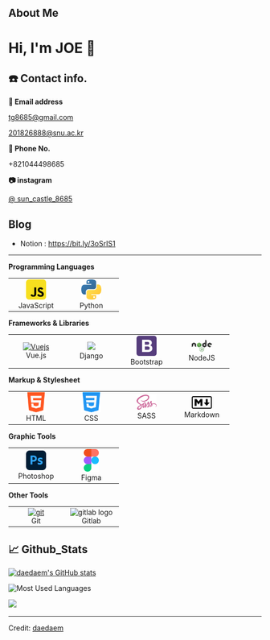 <!--
**daedaem/daedaem** is a ✨ _special_ ✨ repository because its `README.md` (this file) appears on your GitHub profile.

Here are some ideas to get you started:

- 🔭 I’m currently working on ... SSAFY 6th
- 🌱 I’m currently learning ... Blockchain, Web Frontend develop
- 👯 I’m looking to collaborate on ...
- 🤔 I’m looking for help with ...
- 💬 Ask me about ... Anything
- 📫 How to reach me: ... 
- 😄 Pronouns: ...
- ⚡ Fun fact: ...
-->

## About Me
# Hi, I'm JOE 👋


## ☎️ Contact info.


**📧 Email address**

[tg8685@gmail.com](mailto:tg8685@gmail.com)

[201826888@snu.ac.kr](mailto:201826888@snu.ac.kr)

**📱 Phone No.**

+821044498685

**📷 instagram**

[@ sun_castle_8685](http://www.instagram.com/sun_castle_8685)

## Blog
<!-- - Blog : [My Github Blog](https://daedaen.github.io.) -->
- Notion : https://bit.ly/3oSrIS1
---
**Programming Languages**

<table>
  <tr>
    <td align="center" width="96">
      <a>
        <img src="https://raw.githubusercontent.com/pkkulhari/pkkulhari/master/icons/js.svg" width="40"/>
      </a>
      <br>JavaScript
    </td>
    <td align="center" width="96">
      <a>
        <img src="https://raw.githubusercontent.com/pkkulhari/pkkulhari/master/icons/python.svg" width="40"/>
      </a>
      <br>Python
    </td>
  </tr>
</table>

**Frameworks & Libraries**

<table>
  <tr>
    <td align="center" width="96">
      <a href="#vuejs">
        <img src="https://www.vectorlogo.zone/logos/vuejs/vuejs-icon.svg" width="40"/ alt="Vuejs" />
      </a>
      <br>Vue.js
    </td>
      <td align="center" width="96">
      <a href="#Django">
              <img width="40"/ src ='https://raw.githubusercontent.com/rahulbanerjee26/githubAboutMeGenerator/main/icons/django.svg'>
      </a>
      <br>Django
    </td>
    <td align="center" width="96">
      <a>
        <img src="https://raw.githubusercontent.com/pkkulhari/pkkulhari/master/icons/bootstrap.svg" width="40"/>
      </a>
      <br>Bootstrap
    </td>
    <td align="center" width="96">
      <a>
        <img src="https://raw.githubusercontent.com/pkkulhari/pkkulhari/master/icons/nodejs.svg" width="40"/>
      </a>
      <br>NodeJS
    </td>
  </tr>
</table>


**Markup & Stylesheet**

<table>
  <tr>
    <td align="center" width="96">
      <a>
        <img src="https://raw.githubusercontent.com/pkkulhari/pkkulhari/master/icons/html.svg" width="40"/>
      </a>
      <br>HTML
    </td>
    <td align="center" width="96">
      <a>
        <img src="https://raw.githubusercontent.com/pkkulhari/pkkulhari/master/icons/css.svg" width="40"/>
      </a>
      <br>CSS
    </td>
    <td align="center" width="96">
      <a>
        <img src="https://raw.githubusercontent.com/pkkulhari/pkkulhari/master/icons/sass.svg" width="40"/>
      </a>
      <br>SASS
    </td>
    <td align="center" width="96">
      <a>
        <img src="https://raw.githubusercontent.com/pkkulhari/pkkulhari/master/icons/markdown.svg" width="40"/>
      </a>
      <br>Markdown
    </td>
  </tr>
</table>

**Graphic Tools**

<table>
  <tr>
    <td align="center" width="96">
      <a>
        <img src="https://raw.githubusercontent.com/pkkulhari/pkkulhari/master/icons/photoshop.svg" width="40"/>
      </a>
      <br>Photoshop
    </td>
    <td align="center" width="96">
      <a>
        <img src="https://raw.githubusercontent.com/pkkulhari/pkkulhari/master/icons/figma.svg" width="30"/>
      </a>
      <br>Figma
    </td>
  </tr>
</table>


**Other Tools**

<table>
  <tr>
    <td align="center" width="96">
       <a href="https://git-scm.com/" target="_blank"> 
    <img src="https://www.vectorlogo.zone/logos/git-scm/git-scm-icon.svg" alt="git" width="40" height="40"/> 
  </a>
      <br>Git
    </td>
     <td align="center" width="96">
       <img src="https://raw.githubusercontent.com/Delta456/Delta456/master/img/gitlab.png" alt="gitlab logo" width="24">         
         <br>Gitlab
      </td>
  </tr>
</table>


## 📈 Github_Stats

[![daedaem's GitHub stats](https://github-readme-stats.vercel.app/api?username=daedaem&theme=vue)](https://github.com/daedaem/github-readme-stats)

![Most Used Languages](https://github-readme-stats.vercel.app/api/top-langs/?username=daedaem&theme=vue&langs_count=15&layout=compact&hide_border=true)

<!-- ![](https://github-readme-streak-stats.herokuapp.com/?user=daedaem&theme=vue&hide_border=true) -->

<a href="https://solved.ac/tg8685">
  <img height="180em" src="http://mazassumnida.wtf/api/v2/generate_badge?boj=tg8685">
</a>


---

Credit: [daedaem](https://github.com/daedaem)  
